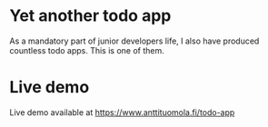 <h1>Yet another todo app</h1>
<p>As a mandatory part of junior developers life, I also have produced countless todo apps. This is one of them.</p>

<h1>Live demo</h1>
<p>Live demo available at <a href="https://www.anttituomola.fi/todo-app">https://www.anttituomola.fi/todo-app</a>